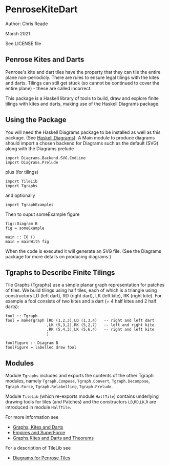 # PenroseKiteDart

Author: Chris Reade

March 2021

See LICENSE file

## Penrose Kites and Darts

Penrose\'s kite and dart tiles have the property that they can tile the entire plane non-periodicly.
There are rules to ensure legal tilings with the kites and darts.
Tilings can still get stuck (so cannot be continued to cover the entire plane) - these are called incorrect.

This package is a Haskell library of tools to build, draw and explore finite tilings with kites and darts, making use of the 
Haskell Diagrams package.

## Using the Package

You will need the Haskell Diagrams package
to be installed as well as this package. (See [Haskell Diagrams](https://diagrams.github.io)).
A Main module to produce diagrams should import a chosen backend for Diagrams such as the default (SVG)
along with the Diagrams prelude

    import Diagrams.Backend.SVG.CmdLine
    import Diagrams.Prelude

plus (for tilings)

    import TileLib
    import Tgraphs

and optionally

    import TgraphExamples

Then to ouput someExample figure

    fig::Diagram B
    fig = someExample

    main :: IO ()
    main = mainWith fig

When the code is executed it will generate an SVG file.
(See the Diagrams package for more details on producing diagrams.)

## Tgraphs to Describe Finite Tilings

Tile Graphs (Tgraphs) use a simple planar graph representation for patches of tiles.
We build tilings using half tiles, each of which is a triangle using constructors
LD (left dart), RD (right dart), LK (left kite), RK (right kite).
For example a fool consists of two kites and a dart (= 4 half kites and 2 half darts):

    fool :: Tgraph
    fool = makeTgraph [RD (1,2,3),LD (1,3,4)   -- right and left dart
                      ,LK (5,3,2),RK (5,2,7)   -- left and right kite
                      ,RK (5,4,3),LK (5,6,4)   -- right and left kite
                      ]

    foolFigure :: Diagram B
    foolFigure = labelled draw fool
    
## Modules

Module `Tgraphs` includes and exports the contents of the other Tgraph modules, namely 
`Tgraph.Compose`, `Tgraph.Convert`, `Tgraph.Decompose`, `Tgraph.Force`, `Tgraph.Relabelling`, `Tgraph.Prelude`.

Module `TileLib` (which re-exports module `HalfTile`) contains underlying drawing tools for tiles (and Patches) and the constructors `LD`,`RD`,`LK`,`R` are introduced in module `HalfTile`.

For more information see

- [Graphs, Kites and Darts](https://readerunner.wordpress.com/2022/01/06/graphs-kites-and-darts/)
- [Empires and SuperForce](https://readerunner.wordpress.com/2023/04/26/graphs-kites-and-darts-empires-and-superforce/)
- [Graphs,Kites and Darts and Theorems](https://readerunner.wordpress.com/2023/09/12/graphs-kites-and-darts-and-theorems/) 

For a description of TileLib see

- [Diagrams for Penrose Tiles](https://readerunner.wordpress.com/2021/03/20/diagrams-for-penrose-tiles/)



